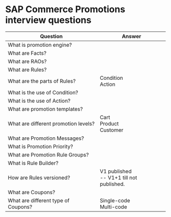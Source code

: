 # SAP Commerce Promotions interview questions

| Question                             | Answer                                        |
| ------------------------------------ | --------------------------------------------- |
| What is promotion engine?            |                                               |
| What are Facts?                      |                                               |
| What are RAOs?                       |                                               |
| What are Rules?                      |                                               |
| What are the parts of Rules?         | Condition <br> Action                         |
| What is the use of Condition?        |                                               |
| What is the use of Action?           |                                               |
| What are promotion templates?        |                                               |
| What are different promotion levels? | Cart <br> Product <br> Customer               |
| What are Promotion Messages?         |                                               |
| What is Promotion Priority?          |                                               |
| What are Promotion Rule Groups?      |                                               |
| What is Rule Builder?                |                                               |
| How are Rules versioned?             | V1 published <br> -- V1+1 till not published. |
| What are Coupons?                    |                                               |
| What are different type of Coupons?  | Single-code <br> Multi-code                   |
